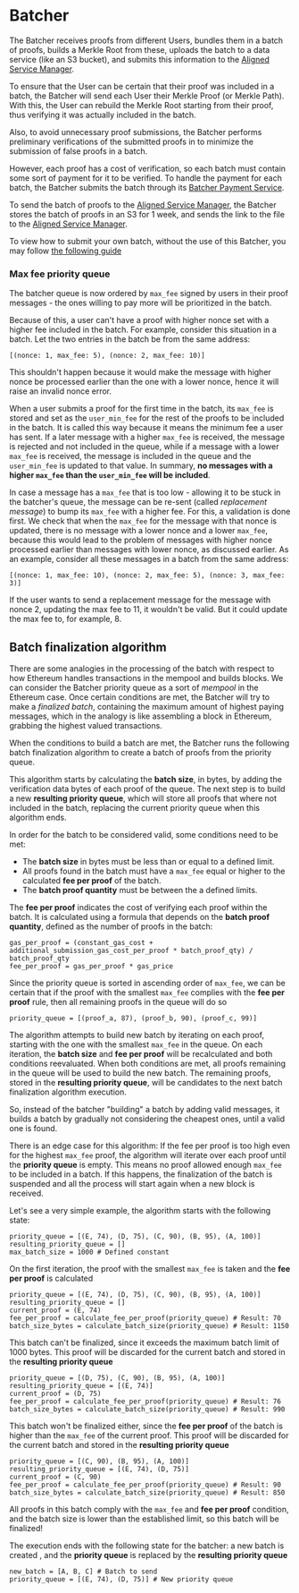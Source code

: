 # Batcher

The Batcher receives proofs from different Users, bundles them in a batch of proofs, builds a Merkle Root from these, uploads the batch to a data service (like an S3 bucket), and submits this information to the [Aligned Service Manager](./3_service_manager_contract.md).

To ensure that the User can be certain that their proof was included in a batch, the Batcher will send each User their Merkle Proof (or Merkle Path). With this, the User can rebuild the Merkle Root starting from their proof, thus verifying it was actually included in the batch.

Also, to avoid unnecessary proof submissions, the Batcher performs preliminary verifications of the submitted proofs in to minimize the submission of false proofs in a batch.

However, each proof has a cost of verification, so each batch must contain some sort of payment for it to be verified. To handle the payment for each batch, the Batcher submits the batch through its [Batcher Payment Service](./2_payment_service_contract.md).

To send the batch of proofs to the [Aligned Service Manager](./3_service_manager_contract.md), the Batcher stores the batch of proofs in an S3 for 1 week, and sends the link to the file to the [Aligned Service Manager](./3_service_manager_contract.md).

To view how to submit your own batch, without the use of this Batcher, you may follow [the following guide](../../3_guides/8_submitting_batch_without_batcher.md)


### Max fee priority queue

The batcher queue is now ordered by `max_fee` signed by users in their proof messages - the ones willing to pay more will be prioritized in the batch.

Because of this, a user can't have a proof with higher nonce set with a higher fee included in the batch. For example, consider this situation in a batch. Let the two entries in the batch be from the same address:

	[(nonce: 1, max_fee: 5), (nonce: 2, max_fee: 10)]

This shouldn't happen because it would make the message with higher nonce be processed earlier than the one with a lower nonce, hence it will raise an invalid nonce error.

When a user submits a proof for the first time in the batch, its `max_fee` is stored and set as the `user_min_fee` for the rest of the proofs to be included in the batch. It is called this way because it means the minimum fee a user has sent.
If a later message with a higher `max_fee` is received, the message is rejected and not included in the queue, while if a message with a lower `max_fee` is received,
the message is included in the queue and the `user_min_fee` is updated to that value.
In summary, **no messages with a higher `max_fee` than the `user_min_fee` will be included**.

In case a message has a `max_fee` that is too low - allowing it to be stuck in the batcher's queue, the message can be re-sent (called *replacement message*) to bump its `max_fee` with a higher fee.
For this, a validation is done first. We check that when the `max_fee` for the message with that nonce is updated, there is no message with a lower nonce and a lower `max_fee`, because this would lead to the problem
of messages with higher nonce processed earlier than messages with lower nonce, as discussed earlier.
As an example, consider all these messages in a batch from the same address:

	[(nonce: 1, max_fee: 10), (nonce: 2, max_fee: 5), (nonce: 3, max_fee: 3)]

If the user wants to send a replacement message for the message with nonce 2, updating the max fee to 11, it wouldn't be valid.
But it could update the max fee to, for example, 8.

## Batch finalization algorithm

There are some analogies in the processing of the batch with respect to how Ethereum handles transactions in the mempool and builds blocks.
We can consider the Batcher priority queue as a sort of *mempool* in the Ethereum case. Once certain conditions are met, the Batcher will try to make a *finalized batch*, containing the maximum amount of highest paying messages, which in the analogy is like assembling a block in Ethereum, grabbing the highest valued transactions.

When the conditions to build a batch are met, the Batcher runs the following batch finalization algorithm to create a batch of proofs from the priority queue.

This algorithm starts by calculating the **batch size**, in bytes, by adding the verification data bytes of each proof of the queue. The next step is to build a new **resulting priority queue**, which will store all proofs that where not included in the batch, replacing the current priority queue when this algorithm ends.

In order for the batch to be considered valid, some conditions need to be met:
* The **batch size** in bytes must be less than or equal to a defined limit.
* All proofs found in the batch must have a `max_fee` equal or higher to the calculated **fee per proof** of the batch.
* The **batch proof quantity** must be between the a defined limits.

The **fee per proof** indicates the cost of verifying each proof within the batch. It is calculated using a formula that depends on the **batch proof quantity**, defined as the number of proofs in the batch:

```
gas_per_proof = (constant_gas_cost + additional_submission_gas_cost_per_proof * batch_proof_qty) / batch_proof_qty
fee_per_proof = gas_per_proof * gas_price
```

Since the priority queue is sorted in ascending order of `max_fee`, we can be certain that if the proof with the smallest `max_fee` complies with the **fee per proof** rule, then all remaining proofs in the queue will do so

```
priority_queue = [(proof_a, 87), (proof_b, 90), (proof_c, 99)]
```

The algorithm attempts to build new batch by iterating on each proof, starting with the one with the smallest `max_fee` in the queue. On each iteration, the **batch size** and **fee per proof** will be recalculated and both conditions reevaluated. When both conditions are met, all proofs remaining in the queue will be used to build the new batch. The remaining proofs, stored in the **resulting priority queue**, will be candidates to the next batch finalization algorithm execution.

So, instead of the batcher "building" a batch by adding valid messages, it builds a batch by gradually not considering the cheapest ones, until a valid one is found.

There is an edge case for this algorithm: If the fee per proof is too high even for the highest `max_fee` proof, the algorithm will iterate over each proof until the **priority queue** is empty. 
This means no proof allowed enough `max_fee` to be included in a batch.
If this happens, the finalization of the batch is suspended and all the process will start again when a new block is received. 

Let's see a very simple example, the algorithm starts with the following state:

```
priority_queue = [(E, 74), (D, 75), (C, 90), (B, 95), (A, 100)]
resulting_priority_queue = []
max_batch_size = 1000 # Defined constant
```

On the first iteration, the proof with the smallest `max_fee` is taken and the **fee per proof** is calculated

```
priority_queue = [(E, 74), (D, 75), (C, 90), (B, 95), (A, 100)]
resulting_priority_queue = []
current_proof = (E, 74)
fee_per_proof = calculate_fee_per_proof(priority_queue) # Result: 70
batch_size_bytes = calculate_batch_size(priority_queue) # Result: 1150
```

This batch can't be finalized, since it exceeds the maximum batch limit of 1000 bytes. This proof will be discarded for the current batch and stored in the **resulting priority queue**

```
priority_queue = [(D, 75), (C, 90), (B, 95), (A, 100)]
resulting_priority_queue = [(E, 74)]
current_proof = (D, 75)
fee_per_proof = calculate_fee_per_proof(priority_queue) # Result: 76
batch_size_bytes = calculate_batch_size(priority_queue) # Result: 990
```

This batch won't be finalized either, since the **fee per proof** of the batch is higher than the `max_fee` of the current proof. This proof will be discarded for the current batch and stored in the **resulting priority queue**

```
priority_queue = [(C, 90), (B, 95), (A, 100)]
resulting_priority_queue = [(E, 74), (D, 75)]
current_proof = (C, 90)
fee_per_proof = calculate_fee_per_proof(priority_queue) # Result: 90
batch_size_bytes = calculate_batch_size(priority_queue) # Result: 850
```

All proofs in this batch comply with the `max_fee` and **fee per proof** condition, and the batch size is lower than the established limit, so this batch will be finalized!

The execution ends with the following state for the batcher: a new batch is created , and the **priority queue** is replaced by the **resulting priority queue**

```
new_batch = [A, B, C] # Batch to send
priority_queue = [(E, 74), (D, 75)] # New priority queue
```

